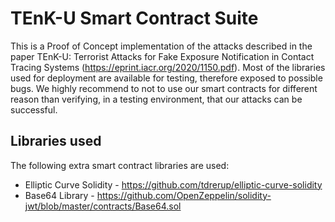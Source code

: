 # TEnK-U Smart Contract Suite

This is a Proof of Concept implementation of the attacks described in the paper TEnK-U: Terrorist Attacks for Fake Exposure Notification in Contact Tracing Systems (https://eprint.iacr.org/2020/1150.pdf).
Most of the libraries used for deployment are available for testing, therefore exposed to possible bugs.
We highly recommend to not to use our smart contracts for different reason than verifying, in a testing environment, that our attacks can be successful.

## Libraries used

The following extra smart contract libraries are used:
* Elliptic Curve Solidity - https://github.com/tdrerup/elliptic-curve-solidity
* Base64 Library - https://github.com/OpenZeppelin/solidity-jwt/blob/master/contracts/Base64.sol
